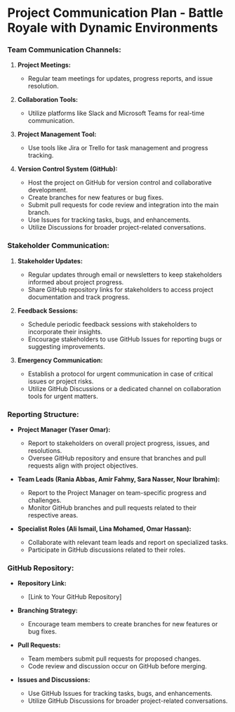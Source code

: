 # Project Communication Plan - Battle Royale with Dynamic Environments

### Team Communication Channels:

1. **Project Meetings:**
   - Regular team meetings for updates, progress reports, and issue resolution.

2. **Collaboration Tools:**
   - Utilize platforms like Slack and Microsoft Teams for real-time communication.

3. **Project Management Tool:**
   - Use tools like Jira or Trello for task management and progress tracking.

4. **Version Control System (GitHub):**
   - Host the project on GitHub for version control and collaborative development.
   - Create branches for new features or bug fixes.
   - Submit pull requests for code review and integration into the main branch.
   - Use Issues for tracking tasks, bugs, and enhancements.
   - Utilize Discussions for broader project-related conversations.

### Stakeholder Communication:

1. **Stakeholder Updates:**
   - Regular updates through email or newsletters to keep stakeholders informed about project progress.
   - Share GitHub repository links for stakeholders to access project documentation and track progress.

2. **Feedback Sessions:**
   - Schedule periodic feedback sessions with stakeholders to incorporate their insights.
   - Encourage stakeholders to use GitHub Issues for reporting bugs or suggesting improvements.

3. **Emergency Communication:**
   - Establish a protocol for urgent communication in case of critical issues or project risks.
   - Utilize GitHub Discussions or a dedicated channel on collaboration tools for urgent matters.

### Reporting Structure:

- **Project Manager (Yaser Omar):**
  - Report to stakeholders on overall project progress, issues, and resolutions.
  - Oversee GitHub repository and ensure that branches and pull requests align with project objectives.

- **Team Leads (Rania Abbas, Amir Fahmy, Sara Nasser, Nour Ibrahim):**
  - Report to the Project Manager on team-specific progress and challenges.
  - Monitor GitHub branches and pull requests related to their respective areas.

- **Specialist Roles (Ali Ismail, Lina Mohamed, Omar Hassan):**
  - Collaborate with relevant team leads and report on specialized tasks.
  - Participate in GitHub discussions related to their roles.

### GitHub Repository:

- **Repository Link:**
  - [Link to Your GitHub Repository]

- **Branching Strategy:**
  - Encourage team members to create branches for new features or bug fixes.

- **Pull Requests:**
  - Team members submit pull requests for proposed changes.
  - Code review and discussion occur on GitHub before merging.

- **Issues and Discussions:**
  - Use GitHub Issues for tracking tasks, bugs, and enhancements.
  - Utilize GitHub Discussions for broader project-related conversations.

